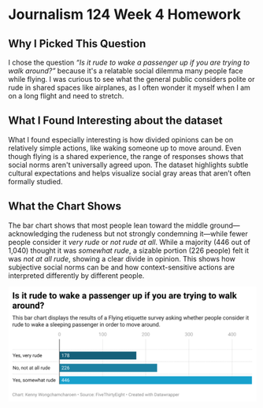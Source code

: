 # Journalism 124 Week 4 Homework

## Why I Picked This Question
I chose the question *“Is it rude to wake a passenger up if you are trying to walk around?”* because it's a relatable social dilemma many people face while flying. I was curious to see what the general public considers polite or rude in shared spaces like airplanes, as I often wonder it myself when I am on a long flight and need to stretch.

## What I Found Interesting about the dataset
What I found especially interesting is how divided opinions can be on relatively simple actions, like waking someone up to move around. Even though flying is a shared experience, the range of responses shows that social norms aren't universally agreed upon. The dataset highlights subtle cultural expectations and helps visualize social gray areas that aren’t often formally studied.

## What the Chart Shows
The bar chart shows that most people lean toward the middle ground—acknowledging the rudeness but not strongly condemning it—while fewer people consider it *very rude* or *not rude at all*. While a majority (446 out of 1,040) thought it was *somewhat rude*, a sizable portion (226 people) felt it was *not at all rude*, showing a clear divide in opinion. This shows how subjective social norms can be and how context-sensitive actions are interpreted differently by different people.

![Is it rude to wake a passenger?](tmpFq-is-it-rude-to-wake-a-passenger-up-if-you-are-trying-to-walk-around-.png)
